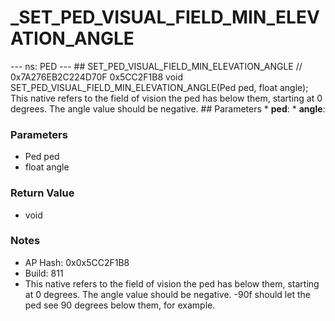 # _SET_PED_VISUAL_FIELD_MIN_ELEVATION_ANGLE

--- ns: PED --- ## SET_PED_VISUAL_FIELD_MIN_ELEVATION_ANGLE  // 0x7A276EB2C224D70F 0x5CC2F1B8 void SET_PED_VISUAL_FIELD_MIN_ELEVATION_ANGLE(Ped ped, float angle);  This native refers to the field of vision the ped has below them, starting at 0 degrees. The angle value should be negative.  ## Parameters * **ped**: * **angle**:

### Parameters
* Ped ped
* float angle

### Return Value
* void

### Notes
* AP Hash: 0x0x5CC2F1B8
* Build: 811
* This native refers to the field of vision the ped has below them, starting at 0 degrees. The angle value should be negative.
-90f should let the ped see 90 degrees below them, for example.

